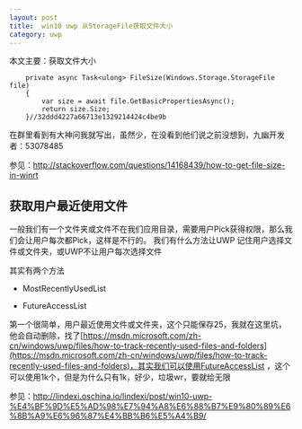 ```yaml
---
layout: post
title:  win10 uwp 从StorageFile获取文件大小 
category: uwp 
---
```


本文主要：获取文件大小
<!--more-->

        private async Task<ulong> FileSize(Windows.Storage.StorageFile file)
        {
            var size = await file.GetBasicPropertiesAsync();
            return size.Size;
        }//32ddd4227a66713e1329214424c4be9b
        
在群里看到有大神问我就写出，虽然少，在没看到他们说之前没想到，九幽开发者：53078485

参见：http://stackoverflow.com/questions/14168439/how-to-get-file-size-in-winrt

## 获取用户最近使用文件

一般我们有一个文件夹或文件不在我们应用目录，需要用户Pick获得权限，那么我们会让用户每次都Pick，这样是不行的。
我们有什么方法让UWP 记住用户选择文件或文件夹，或UWP不让用户每次选择文件

其实有两个方法

- MostRecentlyUsedList

- FutureAccessList 

第一个很简单，用户最近使用文件或文件夹，这个只能保存25，我就在这里坑，他会自动删除，找了[https://msdn.microsoft.com/zh-cn/windows/uwp/files/how-to-track-recently-used-files-and-folders](https://msdn.microsoft.com/zh-cn/windows/uwp/files/how-to-track-recently-used-files-and-folders)，其实我们可以使用FutureAccessList ，这个可以使用1k个，但是为什么只有1k，好少，垃圾wr，要就给无限

参见：http://lindexi.oschina.io/lindexi/post/win10-uwp-%E4%BF%9D%E5%AD%98%E7%94%A8%E6%88%B7%E9%80%89%E6%8B%A9%E6%96%87%E4%BB%B6%E5%A4%B9/


        
        

